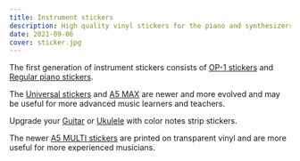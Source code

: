 ```yaml
---
title: Instrument stickers
description: High quality vinyl stickers for the piano and synthesizers - instruments with keys to press. There are versatile kits to cover almost any possible instrument set.
date: 2021-09-06
cover: sticker.jpg
---
```


The first generation of instrument stickers consists of [OP-1 stickers](./op-1/index.md) and [Regular piano stickers](./piano/index.md).

The [Universal stickers](./universal/index.md) and [A5 MAX](./a5max/index.md) are newer and more evolved and may be useful for more advanced music learners and teachers.

Upgrade your [Guitar](./guitar/index.md) or [Ukulele](./ukulele/index.md) with color notes strip stickers.

The newer [A5 MULTI stickers](./a5multi/index.md) are printed on transparent vinyl and are more useful for more experienced musicians.
